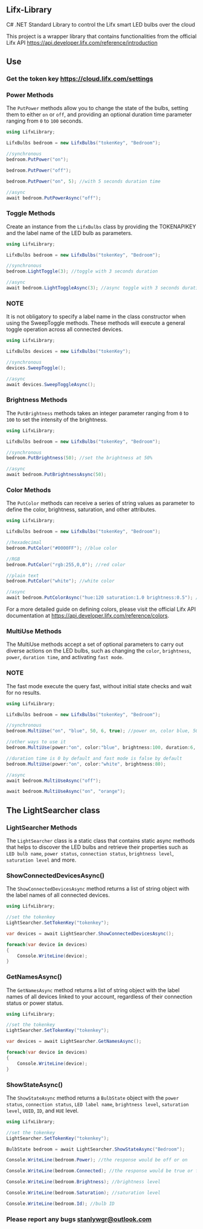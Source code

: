 ## Lifx-Library

C# .NET Standard Library to control the Lifx smart LED bulbs over the cloud

This project is a wrapper library that contains functionalities from the official Lifx API https://api.developer.lifx.com/reference/introduction


## Use

### Get the token key https://cloud.lifx.com/settings

### Power Methods
The `PutPower` methods allow you to change the state of the bulbs, setting them to either `on` or `off`, and providing an optional duration time parameter ranging from `0` to `100` seconds.

```csharp
using LifxLibrary;

LifxBulbs bedroom = new LifxBulbs("tokenKey", "Bedroom");

//synchronous
bedroom.PutPower("on");

bedroom.PutPower("off");

bedroom.PutPower("on", 5); //with 5 seconds duration time

//async
await bedroom.PutPowerAsync("off");
```

### Toggle Methods
Create an instance from the `LifxBulbs` class by providing the TOKENAPIKEY and the label name of the LED bulb as parameters.

```csharp
using LifxLibrary;

LifxBulbs bedroom = new LifxBulbs("tokenKey", "Bedroom");

//synchronous
bedroom.LightToggle(3); //toggle with 3 seconds duration

//async
await bedroom.LightToggleAsync(3); //async toggle with 3 seconds duration
```
### NOTE
It is not obligatory to specify a label name in the class constructor when using the SweepToggle methods. These methods will execute a general toggle operation across all connected devices.

```csharp
using LifxLibrary;

LifxBulbs devices = new LifxBulbs("tokenKey");

//synchronous
devices.SweepToggle();

//async
await devices.SweepToggleAsync();

```

### Brightness Methods
The `PutBrightness` methods takes an integer parameter ranging from `0` to `100` to set the intensity of the brightness.

```csharp
using LifxLibrary;

LifxBulbs bedroom = new LifxBulbs("tokenKey", "Bedroom");

//synchronous
bedroom.PutBrightness(50); //set the brightness at 50%

//async
await bedroom.PutBrightnessAsync(50);
```
###

### Color Methods
The `PutColor` methods can receive a series of string values as parameter to define the color, brightness, saturation, and other attributes.

```csharp
using LifxLibrary;

LifxBulbs bedroom = new LifxBulbs("tokenKey", "Bedroom");

//hexadecimal
bedroom.PutColor("#0000FF"); //blue color

//RGB
bedroom.PutColor("rgb:255,0,0"); //red color

//plain text
bedroom.PutColor("white"); //white color

//async
await bedroom.PutColorAsync("hue:120 saturation:1.0 brightness:0.5"); //Deep green 50% brightness
```

For a more detailed guide on defining colors, please visit the official Lifx API documentation at https://api.developer.lifx.com/reference/colors.
###

### MultiUse Methods
The MultiUse methods accept a set of optional parameters to carry out diverse actions on the LED bulbs, such as changing the `color`, `brightness`, `power`, `duration time`, and activating `fast mode`.

### NOTE
The fast mode execute the query fast, without initial state checks and wait for no results.

```csharp
using LifxLibrary;

LifxBulbs bedroom = new LifxBulbs("tokenKey", "Bedroom");

//synchronous
bedroom.MultiUse("on", "blue", 50, 6, true); //power on, color blue, 50% brightness, 6 seconds duration with fast mode activated

//other ways to use it
bedroom.MultiUse(power:"on", color:"blue", brightness:100, duration:6, fast:true);

//duration time is 0 by default and fast mode is false by default
bedroom.MultiUse(power:"on", color:"white", brightness:80); 

//async
await bedroom.MultiUseAsync("off");

await bedroom.MultiUseAsync("on", "orange");
```
###

## The LightSearcher class
### LightSearcher Methods
The `LightSearcher` class is a static class that contains static async methods that helps to discover the LED bulbs and retrieve their properties such as `LED bulb name`, `power status`, `connection status`, `brightness level`, `saturation level` and more.


### ShowConnectedDevicesAsync()
The `ShowConnectedDevicesAsync` method returns a list of string object with the label names of all connected devices.

```csharp
using LifxLibrary;

//set the tokenkey
LightSearcher.SetTokenKey("tokenkey");

var devices = await LightSearcher.ShowConnectedDevicesAsync();

foreach(var device in devices)
{
    Console.WriteLine(device);
}

```
###

### GetNamesAsync()
The `GetNamesAsync` method returns a list of string object with the label names of all devices linked to your account, regardless of their connection status or power status.

```csharp
using LifxLibrary;

//set the tokenkey
LightSearcher.SetTokenKey("tokenkey");

var devices = await LightSearcher.GetNamesAsync();

foreach(var device in devices)
{
    Console.WriteLine(device);
}
```
###

### ShowStateAsync()
The `ShowStateAsync` method returns a `BulbState` object with the `power status`, `connection status`, `LED label name`, `brightness level`, `saturation level`, `UUID`, `ID`, and `HUE` level.

```csharp
using LifxLibrary;

//set the tokenkey
LightSearcher.SetTokenKey("tokenkey");

BulbState bedroom = await LightSearcher.ShowStateAsync("Bedroom");

Console.WriteLine(bedroom.Power); //the response would be off or on

Console.WriteLine(bedroom.Connected); //the response would be true or false

Console.WriteLine(bedroom.Brightness); //brightness level

Console.WriteLine(bedroom.Saturation); //saturation level

Console.WriteLine(bedroom.Id); //bulb ID
```

### Please report any bugs stanlywgr@outlook.com